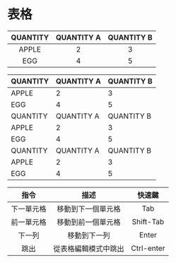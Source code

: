 # 表格



| QUANTITY  | QUANTITY A | QUANTITY B |
|:--------:|:--------:|:--------:|
|  APPLE   |    2     |    3     |
|   EGG    |    4     |    5     |

| QUANTITY | QUANTITY A | QUANTITY B  |
|-|-|-|
| APPLE | 2 | 3  |
| EGG | 4 | 5  |
| QUANTITY | QUANTITY A | QUANTITY B  |
| APPLE | 2 | 3  |
| EGG | 4 | 5  |
| QUANTITY | QUANTITY A | QUANTITY B  |
| APPLE | 2 | 3  |
| EGG | 4 | 5  |



|指令	|描述	|快速鍵|
|:--------:|:--------:|:--------:|
|下一單元格|	移動到下一個單元格|	Tab|
|前一單元格	|移動到前一個單元格	|Shift-Tab|
|下一列	|移動到下一列	|Enter|
|跳出	|從表格編輯模式中跳出|	Ctrl-enter|




